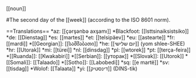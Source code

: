[[noun]]

#The second day of the [[week]] (according to the ISO 8601 norm).

==Translations==
*az: [[ç&#601;rş&#601;nb&#601; axşamı]]
*Blackfoot: [[Isttsinaiksistsiko]]
*de: [[Dienstag]]
*es: [[martes]]
*et: [[telsipäev]]
*eu: [[astearte]]
*fr: [[mardi]]
*[[Georgian]]: [[სამშაბათი]]
*he: [[יום שלישי]] (yom shlee-SHEE)
*hr: [[Utorak]]
*mi: [[türei]]
*nl: [[dinsdag]]
*pl: [[wtorek]]
*pt: [[ter&ccedil;a-feira]]
*[[Ruanda]]: [[Kwakabiri]]
*[[Serbian]]: [[уторак]]
*[[Slovak]]: [[Utorok]]
*[[Somali]]: [[Talaado]]
*[[Sotho]]: [[Labobedi]]
*sq: [[e martë]]
*sv: [[tisdag]]
*Wolof: [[Talaata]]
*yi: [[דינסטיק]] (DINS-tik)